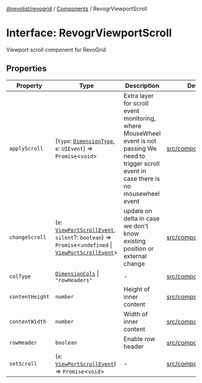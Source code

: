 [@revolist/revogrid](README.md) / [Components](Namespace.Components.md) / RevogrViewportScroll

# Interface: RevogrViewportScroll

Viewport scroll component for RevoGrid

## Properties

| Property | Type | Description | Defined in |
| ------ | ------ | ------ | ------ |
| `applyScroll` | (`type`: [`DimensionType`](TypeAlias.DimensionType.md), `e`: `UIEvent`) => `Promise`\<`void`\> | Extra layer for scroll event monitoring, where MouseWheel event is not passing We need to trigger scroll event in case there is no mousewheel event | [src/components.d.ts:678](https://github.com/revolist/revogrid/blob/2d9504ecff6b493d547df979b2259be6b639351c/src/components.d.ts#L678) |
| `changeScroll` | (`e`: [`ViewPortScrollEvent`](TypeAlias.ViewPortScrollEvent.md), `silent`?: `boolean`) => `Promise`\<`undefined` \| [`ViewPortScrollEvent`](TypeAlias.ViewPortScrollEvent.md)\> | update on delta in case we don't know existing position or external change | [src/components.d.ts:683](https://github.com/revolist/revogrid/blob/2d9504ecff6b493d547df979b2259be6b639351c/src/components.d.ts#L683) |
| `colType` | [`DimensionCols`](TypeAlias.DimensionCols.md) \| `"rowHeaders"` | - | [src/components.d.ts:684](https://github.com/revolist/revogrid/blob/2d9504ecff6b493d547df979b2259be6b639351c/src/components.d.ts#L684) |
| `contentHeight` | `number` | Height of inner content | [src/components.d.ts:688](https://github.com/revolist/revogrid/blob/2d9504ecff6b493d547df979b2259be6b639351c/src/components.d.ts#L688) |
| `contentWidth` | `number` | Width of inner content | [src/components.d.ts:692](https://github.com/revolist/revogrid/blob/2d9504ecff6b493d547df979b2259be6b639351c/src/components.d.ts#L692) |
| `rowHeader` | `boolean` | Enable row header | [src/components.d.ts:696](https://github.com/revolist/revogrid/blob/2d9504ecff6b493d547df979b2259be6b639351c/src/components.d.ts#L696) |
| `setScroll` | (`e`: [`ViewPortScrollEvent`](TypeAlias.ViewPortScrollEvent.md)) => `Promise`\<`void`\> | - | [src/components.d.ts:697](https://github.com/revolist/revogrid/blob/2d9504ecff6b493d547df979b2259be6b639351c/src/components.d.ts#L697) |
